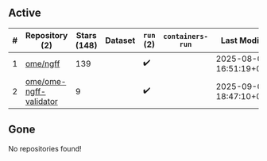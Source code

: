 ## Active
| # | Repository (2) | Stars (148) | Dataset | `run` (2) | `containers-run` | Last Modified |
| --- | --- | --- | --- | --- | --- | --- |
| 1 | [ome/ngff](https://github.com/ome/ngff) | 139 |  | :heavy_check_mark: |  | 2025-08-06 16:51:19+00:00 |
| 2 | [ome/ome-ngff-validator](https://github.com/ome/ome-ngff-validator) | 9 |  | :heavy_check_mark: |  | 2025-09-05 18:47:10+00:00 |

## Gone
No repositories found!
